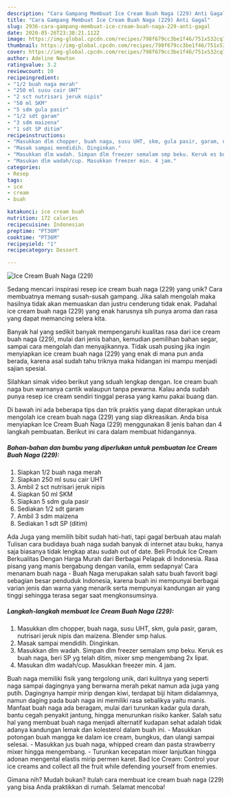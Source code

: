 ```yaml
---
description: "Cara Gampang Membuat Ice Cream Buah Naga (229) Anti Gagal"
title: "Cara Gampang Membuat Ice Cream Buah Naga (229) Anti Gagal"
slug: 2936-cara-gampang-membuat-ice-cream-buah-naga-229-anti-gagal
date: 2020-05-26T23:38:21.112Z
image: https://img-global.cpcdn.com/recipes/798f679cc3be1f46/751x532cq70/ice-cream-buah-naga-229-foto-resep-utama.jpg
thumbnail: https://img-global.cpcdn.com/recipes/798f679cc3be1f46/751x532cq70/ice-cream-buah-naga-229-foto-resep-utama.jpg
cover: https://img-global.cpcdn.com/recipes/798f679cc3be1f46/751x532cq70/ice-cream-buah-naga-229-foto-resep-utama.jpg
author: Adeline Newton
ratingvalue: 3.2
reviewcount: 10
recipeingredient:
- "1/2 buah naga merah"
- "250 ml susu cair UHT"
- "2 sct nutrisari jeruk nipis"
- "50 ml SKM"
- "5 sdm gula pasir"
- "1/2 sdt garam"
- "3 sdm maizena"
- "1 sdt SP ditim"
recipeinstructions:
- "Masukkan dlm chopper, buah naga, susu UHT, skm, gula pasir, garam, nutrisari jeruk nipis dan maizena. Blender smp halus."
- "Masak sampai mendidih. Dinginkan."
- "Masukkan dlm wadah. Simpan dlm freezer semalam smp beku. Keruk es buah naga, beri SP yg telah ditim, mixer smp mengembang 2x lipat."
- "Masukan dlm wadah/cup. Masukkan freezer min. 4 jam."
categories:
- Resep
tags:
- ice
- cream
- buah

katakunci: ice cream buah 
nutrition: 172 calories
recipecuisine: Indonesian
preptime: "PT36M"
cooktime: "PT36M"
recipeyield: "1"
recipecategory: Dessert

---
```



![Ice Cream Buah Naga (229)](https://img-global.cpcdn.com/recipes/798f679cc3be1f46/751x532cq70/ice-cream-buah-naga-229-foto-resep-utama.jpg)

Sedang mencari inspirasi resep ice cream buah naga (229) yang unik? Cara membuatnya memang susah-susah gampang. Jika salah mengolah maka hasilnya tidak akan memuaskan dan justru cenderung tidak enak. Padahal ice cream buah naga (229) yang enak harusnya sih punya aroma dan rasa yang dapat memancing selera kita.

Banyak hal yang sedikit banyak mempengaruhi kualitas rasa dari ice cream buah naga (229), mulai dari jenis bahan, kemudian pemilihan bahan segar, sampai cara mengolah dan menyajikannya. Tidak usah pusing jika ingin menyiapkan ice cream buah naga (229) yang enak di mana pun anda berada, karena asal sudah tahu triknya maka hidangan ini mampu menjadi sajian spesial.

Silahkan simak video berikut yang sduah lengkap dengan. Ice cream buah naga bun warnanya cantik walaupun tanpa pewarna. Kalau anda sudah punya resep ice cream sendiri tinggal perasa yang kamu pakai buang dan.


Di bawah ini ada beberapa tips dan trik praktis yang dapat diterapkan untuk mengolah ice cream buah naga (229) yang siap dikreasikan. Anda bisa menyiapkan Ice Cream Buah Naga (229) menggunakan 8 jenis bahan dan 4 langkah pembuatan. Berikut ini cara dalam membuat hidangannya.

<!--inarticleads1-->

##### Bahan-bahan dan bumbu yang diperlukan untuk pembuatan Ice Cream Buah Naga (229):

1. Siapkan 1/2 buah naga merah
1. Siapkan 250 ml susu cair UHT
1. Ambil 2 sct nutrisari jeruk nipis
1. Siapkan 50 ml SKM
1. Siapkan 5 sdm gula pasir
1. Sediakan 1/2 sdt garam
1. Ambil 3 sdm maizena
1. Sediakan 1 sdt SP (ditim)


Ada Juga yang memilih bibit sudah hati-hati, tapi gagal berbuah atau malah Tulisan cara budidaya buah naga sudah banyak di internet atau buku, hanya saja biasanya tidak lengkap atau sudah out of date. Beli Produk Ice Cream Berkualitas Dengan Harga Murah dari Berbagai Pelapak di Indonesia. Rasa pisang yang manis bergabung dengan vanila, emm sedapnya! Cara menanam buah naga - Buah Naga merupakan salah satu buah favorit bagi sebagian besar penduduk Indonesia, karena buah ini mempunyai berbagai varian jenis dan warna yang menarik serta mempunyai kandungan air yang tinggi sehingga terasa segar saat mengkonsumsinya. 

<!--inarticleads2-->

##### Langkah-langkah membuat Ice Cream Buah Naga (229):

1. Masukkan dlm chopper, buah naga, susu UHT, skm, gula pasir, garam, nutrisari jeruk nipis dan maizena. Blender smp halus.
1. Masak sampai mendidih. Dinginkan.
1. Masukkan dlm wadah. Simpan dlm freezer semalam smp beku. Keruk es buah naga, beri SP yg telah ditim, mixer smp mengembang 2x lipat.
1. Masukan dlm wadah/cup. Masukkan freezer min. 4 jam.


Buah naga memiliki fisik yang tergolong unik, dari kulitnya yang seperti naga sampai dagingnya yang berwarna merah pekat namun ada juga yang putih. Dagingnya hampir mirip dengan kiwi, terdapat biji hitam didalamnya, namun daging pada buah naga ini memiliki rasa sebalikya yaitu manis. Manfaat buah naga ada beragam, mulai dari turunkan kadar gula darah, bantu cegah penyakit jantung, hingga menurunkan risiko kanker. Salah satu hal yang membuat buah naga menjadi alternatif kudapan sehat adalah tidak adanya kandungan lemak dan kolesterol dalam buah ini. - Masukkan potongan buah mangga ke dalam ice cream, bungkus, dan ulangi sampai selesai. - Masukkan jus buah naga, whipped cream dan pasta strawberry mixer hingga mengembang. - Turunkan kecepatan mixer lanjutkan hingga adonan mengental elastis mirip permen karet. Bad Ice Cream: Control your ice creams and collect all the fruit while defending yourself from enemies. 

Gimana nih? Mudah bukan? Itulah cara membuat ice cream buah naga (229) yang bisa Anda praktikkan di rumah. Selamat mencoba!
